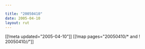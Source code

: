 ```yaml
---

title: "20050410"
date: 2005-04-10
layout: rut
---
```


[[!meta updated="2005-04-10"]]
[[!map pages="20050410/* and ! 20050410/*/*"]]

